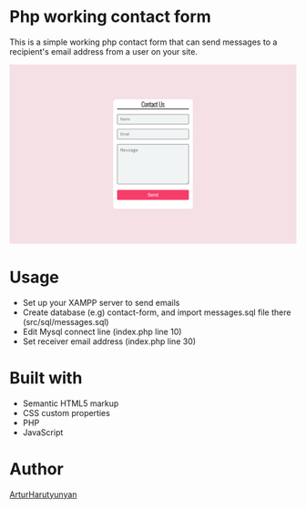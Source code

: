 # Php working contact form

This is a simple working php contact form that can send messages to a recipient's email address from a user on your site.

![.](./src/assets/preview.jpg)

# Usage

- Set up your XAMPP server to send emails
- Create database (e.g) contact-form, and import messages.sql file there (src/sql/messages.sql)
- Edit Mysql connect line (index.php line 10)
- Set receiver email address (index.php line 30)

# Built with

- Semantic HTML5 markup
- CSS custom properties
- PHP
- JavaScript

# Author

[ArturHarutyunyan](https://github.com/ArturHarutyunyan1)
